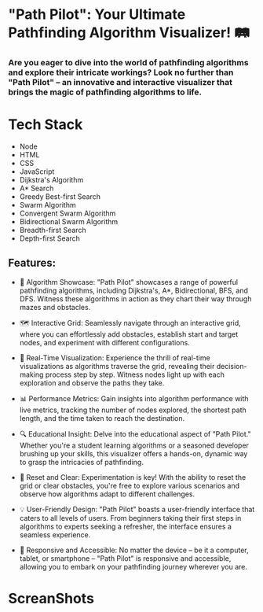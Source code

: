 # "Path Pilot": Your Ultimate Pathfinding Algorithm Visualizer! 🛤️
### Are you eager to dive into the world of pathfinding algorithms and explore their intricate workings? Look no further than "Path Pilot" – an innovative and interactive visualizer that brings the magic of pathfinding algorithms to life.

# Tech Stack
* Node
* HTML
* CSS
* JavaScript
* Dijkstra's Algorithm
* A* Search
* Greedy Best-first Search
* Swarm Algorithm
* Convergent Swarm Algorithm
* Bidirectional Swarm Algorithm
* Breadth-first Search
* Depth-first Search

## Features:

* 🚀 Algorithm Showcase: "Path Pilot" showcases a range of powerful pathfinding algorithms, including Dijkstra's, A*, Bidirectional, BFS, and DFS. Witness these algorithms in action as they chart their way through mazes and obstacles.

* 🗺️ Interactive Grid: Seamlessly navigate through an interactive grid, where you can effortlessly add obstacles, establish start and target nodes, and experiment with different configurations.

* 🎥 Real-Time Visualization: Experience the thrill of real-time visualizations as algorithms traverse the grid, revealing their decision-making process step by step. Witness nodes light up with each exploration and observe the paths they take.

* 📊 Performance Metrics: Gain insights into algorithm performance with live metrics, tracking the number of nodes explored, the shortest path length, and the time taken to reach the destination.

* 🔍 Educational Insight: Delve into the educational aspect of "Path Pilot." Whether you're a student learning algorithms or a seasoned developer brushing up your skills, this visualizer offers a hands-on, dynamic way to grasp the intricacies of pathfinding.

* 🔄 Reset and Clear: Experimentation is key! With the ability to reset the grid or clear obstacles, you're free to explore various scenarios and observe how algorithms adapt to different challenges.

* 💡 User-Friendly Design: "Path Pilot" boasts a user-friendly interface that caters to all levels of users. From beginners taking their first steps in algorithms to experts seeking a refresher, the interface ensures a seamless experience.

* 📱 Responsive and Accessible: No matter the device – be it a computer, tablet, or smartphone – "Path Pilot" is responsive and accessible, allowing you to embark on your pathfinding journey wherever you are.

# ScreanShots
![]()
